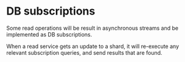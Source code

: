 # DB subscriptions

Some read operations will be result in asynchronous streams and be implemented as DB subscriptions.

When a read service gets an update to a shard, it will re-execute any relevant subscription queries, and send results that are found.
